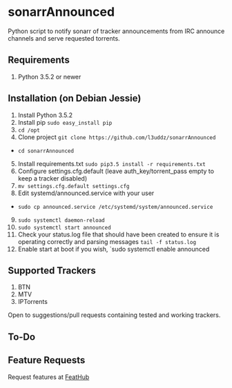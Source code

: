 # sonarrAnnounced

Python script to notify sonarr of tracker announcements from IRC announce channels and serve requested torrents. 


## Requirements
1) Python 3.5.2 or newer

## Installation (on Debian Jessie)
1. Install Python 3.5.2
2. Install pip `sudo easy_install pip`
3. `cd /opt`
4. Clone project `git clone https://github.com/l3uddz/sonarrAnnounced`
- `cd sonarrAnnounced`
5. Install requirements.txt `sudo pip3.5 install -r requirements.txt`
6. Configure settings.cfg.default (leave auth_key/torrent_pass empty to keep a tracker disabled)
7. `mv settings.cfg.default settings.cfg`
8. Edit systemd/announced.service with your user
- `sudo cp announced.service /etc/systemd/system/announced.service`
9. `sudo systemctl daemon-reload`
10. `sudo systemctl start announced`
11. Check your status.log file that should have been created to ensure it is operating correctly and parsing messages `tail -f status.log`
12. Enable start at boot if you wish, `sudo systemctl enable announced

## Supported Trackers
1. BTN
2. MTV
3. IPTorrents

Open to suggestions/pull requests containing tested and working trackers.

## To-Do


## Feature Requests
Request features at [FeatHub](http://feathub.com/l3uddz/sonarrAnnounced)
